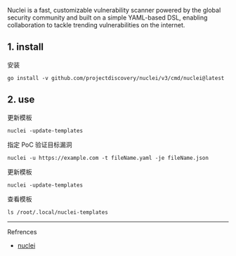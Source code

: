 Nuclei is a fast, customizable vulnerability scanner powered by the global security community and built on a simple YAML-based DSL, enabling collaboration to tackle trending vulnerabilities on the internet.

## 1. install

安装

```
go install -v github.com/projectdiscovery/nuclei/v3/cmd/nuclei@latest
```

## 2. use

更新模板

```
nuclei -update-templates
```

指定 PoC 验证目标漏洞

```
nuclei -u https://example.com -t fileName.yaml -je fileName.json
```

更新模板

```
nuclei -update-templates
```

查看模板

```
ls /root/.local/nuclei-templates
```

---

Refrences

- [nuclei](https://www.kali.org/tools/nuclei/)

